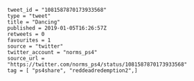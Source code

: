 ```
tweet_id = "1081587870173933568"
type = "tweet"
title = "Dancing"
published = 2019-01-05T16:26:57Z
retweets = 0
favourites = 1
source = "twitter"
twitter_account = "norms_ps4"
source_url = "https://twitter.com/norms_ps4/status/1081587870173933568"
tag = [ "ps4share", "reddeadredemption2",]
```

<p class='image'><img src='https://mnf.m17s.net/2019/01/05/DwKSbzEWkAAxUSo.jpg' alt=''></p>

